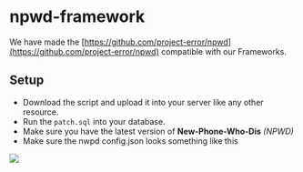 # npwd-framework
We have made the [https://github.com/project-error/npwd](https://github.com/project-error/npwd) compatible with our Frameworks. 

## Setup
- Download the script and upload it into your server like any other resource.
- Run the `patch.sql` into your database.
- Make sure you have the latest version of **New-Phone-Who-Dis** _(NPWD)_
- Make sure the nwpd config.json looks something like this

![](https://i.imgur.com/LOaIUNa.png)

